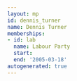 ```yaml
---
layout: mp
id: dennis_turner
name: Dennis Turner
memberships:
- id: lab
  name: Labour Party
  start: 
  end: '2005-03-18'
autogenerated: true
---
```

